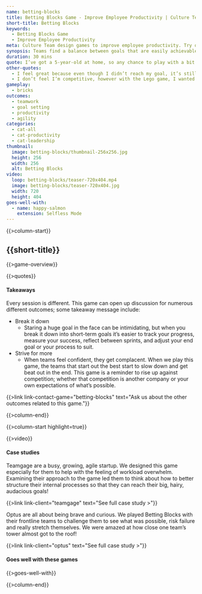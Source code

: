 ```yaml
---
name: betting-blocks
title: Betting Blocks Game - Improve Employee Productivity | Culture Team
short-title: Betting Blocks
keywords:
  - Betting Blocks Game
  - Improve Employee Productivity
meta: Culture Team design games to improve employee productivity. Try our Betting Blocks game &see teams find a balance to achieve the game's goals.
synopsis: Teams find a balance between goals that are easily achievable and goals that help them grow.
duration: 30 mins
quote: I’ve got a 5-year-old at home, so any chance to play with a bit of Lego is great! Building some Lego towers, setting some goals and then seeing what we could stretch ourselves on to do better the second and third time around, I thought was really great fun and quite meaningful as well.
other-quotes:
  - I feel great because even though I didn’t reach my goal, it’s still really tall so I feel good about it.
  - I don’t feel I’m competitive, however with the Lego game, I wanted us to win.
gameplay: 
  - bricks
outcomes:
  - teamwork
  - goal setting
  - productivity
  - agility
categories:
  - cat-all
  - cat-productivity
  - cat-leadership
thumbnail: 
  image: betting-blocks/thumbnail-256x256.jpg
  height: 256
  width: 256
  alt: Betting Blocks
video:
  loop: betting-blocks/teaser-720x404.mp4
  image: betting-blocks/teaser-720x404.jpg
  width: 720
  height: 404
goes-well-with:
  - name: happy-salmon
    extension: Selfless Mode
---
```

{{>column-start}}

## {{short-title}}

{{>game-overview}}

{{>quotes}}

#### Takeaways

Every session is different. This game can open up discussion for numerous different outcomes; some takeaway message include:

* Break it down
  * Staring a huge goal in the face can be intimidating, but when you break it down into short-term goals it’s easier to track your progress, measure your success, reflect between sprints, and adjust your end goal or your process to suit.
* Strive for more
  * When teams feel confident, they get complacent. When we play this game, the teams that start out the best start to slow down and get beat out in the end. This game is a reminder to rise up against competition; whether that competition is another company or your own expectations of what’s possible.

{{>link link-contact-game="betting-blocks" text="Ask us about the other outcomes related to this game."}}

{{>column-end}}

{{>column-start highlight=true}}

{{>video}}

#### Case studies

Teamgage are a busy, growing, agile startup. We designed this game especially for them to help with the feeling of workload overwhelm. Examining their approach to the game led them to think about how to better structure their internal processes so that they can reach their big, hairy, audacious goals!

{{>link link-client="teamgage" text="See full case study >"}}

Optus are all about being brave and curious. We played Betting Blocks with their frontline teams to challenge them to see what was possible, risk failure and really stretch themselves. We were amazed at how close one team’s tower almost got to the roof!

{{>link link-client="optus" text="See full case study >"}}

#### Goes well with these games

{{>goes-well-with}}

{{>column-end}}
